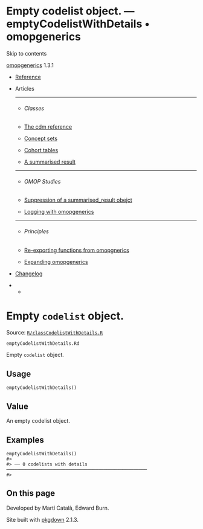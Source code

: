 # Empty codelist object. — emptyCodelistWithDetails • omopgenerics

Skip to contents

[omopgenerics](../index.html) 1.3.1

  * [Reference](../reference/index.html)
  * Articles
    * * * *

    * ###### Classes

    * [The cdm reference](../articles/cdm_reference.html)
    * [Concept sets](../articles/codelists.html)
    * [Cohort tables](../articles/cohorts.html)
    * [A summarised result](../articles/summarised_result.html)
    * * * *

    * ###### OMOP Studies

    * [Suppression of a summarised_result obejct](../articles/suppression.html)
    * [Logging with omopgenerics](../articles/logging.html)
    * * * *

    * ###### Principles

    * [Re-exporting functions from omopgnerics](../articles/reexport.html)
    * [Expanding omopgenerics](../articles/expanding_omopgenerics.html)
  * [Changelog](../news/index.html)


  *   * [](https://github.com/darwin-eu/omopgenerics/)



# Empty `codelist` object.

Source: [`R/classCodelistWithDetails.R`](https://github.com/darwin-eu/omopgenerics/blob/v1.3.1/R/classCodelistWithDetails.R)

`emptyCodelistWithDetails.Rd`

Empty `codelist` object.

## Usage
    
    
    emptyCodelistWithDetails()

## Value

An empty codelist object.

## Examples
    
    
    emptyCodelistWithDetails()
    #> 
    #> ── 0 codelists with details ────────────────────────────────────────────────────
    #> 
    
    

## On this page

Developed by Martí Català, Edward Burn.

Site built with [pkgdown](https://pkgdown.r-lib.org/) 2.1.3.
